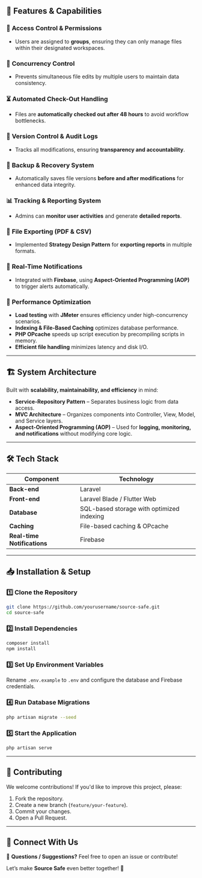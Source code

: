 ## 🔧 Features & Capabilities  
### 🔐 **Access Control & Permissions**  
- Users are assigned to **groups**, ensuring they can only manage files within their designated workspaces.  

### 🤝 **Concurrency Control**  
- Prevents simultaneous file edits by multiple users to maintain data consistency.  

### ⏳ **Automated Check-Out Handling**  
- Files are **automatically checked out after 48 hours** to avoid workflow bottlenecks.  

### 📜 **Version Control & Audit Logs**  
- Tracks all modifications, ensuring **transparency and accountability**.  

### 💾 **Backup & Recovery System**  
- Automatically saves file versions **before and after modifications** for enhanced data integrity.  

### 📊 **Tracking & Reporting System**  
- Admins can **monitor user activities** and generate **detailed reports**.  

### 📄 **File Exporting (PDF & CSV)**  
- Implemented **Strategy Design Pattern** for **exporting reports** in multiple formats.  

### 🔔 **Real-Time Notifications**  
- Integrated with **Firebase**, using **Aspect-Oriented Programming (AOP)** to trigger alerts automatically.  

### 🚀 **Performance Optimization**  
- **Load testing** with **JMeter** ensures efficiency under high-concurrency scenarios.  
- **Indexing & File-Based Caching** optimizes database performance.  
- **PHP OPcache** speeds up script execution by precompiling scripts in memory.  
- **Efficient file handling** minimizes latency and disk I/O.  

---

## 🏗 System Architecture  
Built with **scalability, maintainability, and efficiency** in mind:  
- **Service-Repository Pattern** – Separates business logic from data access.  
- **MVC Architecture** – Organizes components into Controller, View, Model, and Service layers.  
- **Aspect-Oriented Programming (AOP)** – Used for **logging, monitoring, and notifications** without modifying core logic.  

---

## 🛠 Tech Stack  
| Component     | Technology  |
|--------------|------------|
| **Back-end** | Laravel    |
| **Front-end** | Laravel Blade / Flutter Web |
| **Database** | SQL-based storage with optimized indexing |
| **Caching** | File-based caching & OPcache |
| **Real-time Notifications** | Firebase |

---

## 📥 Installation & Setup  

### 1️⃣ **Clone the Repository**  
```bash
git clone https://github.com/yourusername/source-safe.git
cd source-safe
```

### 2️⃣ **Install Dependencies**  
```bash
composer install
npm install
```

### 3️⃣ **Set Up Environment Variables**  
Rename `.env.example` to `.env` and configure the database and Firebase credentials.  

### 4️⃣ **Run Database Migrations**  
```bash
php artisan migrate --seed
```

### 5️⃣ **Start the Application**  
```bash
php artisan serve
```

---

## 🤝 Contributing  
We welcome contributions! If you'd like to improve this project, please:  
1. Fork the repository.  
2. Create a new branch (`feature/your-feature`).  
3. Commit your changes.  
4. Open a Pull Request.  

---

## 🔗 Connect With Us  
💬 **Questions / Suggestions?** Feel free to open an issue or contribute!  

Let’s make **Source Safe** even better together! 🚀  

